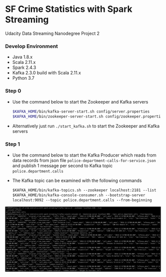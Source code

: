 # SF Crime Statistics with Spark Streaming
 Udacity Data Streaming Nanodegree Project 2

### Develop Environment

* Java 1.8.x
* Scala 2.11.x
* Spark 2.4.3
* Kafka 2.3.0 build with Scala 2.11.x
* Python 3.7

### Step 0

* Use the command below to start the Zookeeper and Kafka servers

  ```bash
  $KAFKA_HOME/bin/kafka-server-start.sh config/server.properties
  $KAFKA_HOME/bin/zookeeper-server-start.sh config/zookeeper.properties
  ```

* Alternatively just run `./start_kafka.sh`  to start the Zookeeper and Kafka servers

### Step 1

* Use the command below to start the Kafka Producer which reads from data records from json file `police-department-calls-for-service.json` and publish 1 message per second to Kafka topic `police.department.calls`

* The Kafka topic can be examined with the following commands

  ```
  $KAFKA_HOME/bin/kafka-topics.sh --zookeeper localhost:2181 --list
  $KAFKA_HOME/bin/kafka-console-consumer.sh --bootstrap-server localhost:9092 --topic police.department.calls --from-beginning
  ```

  

![kafka-console](screenshots/step1-kafka-consumer-console-output.png)

